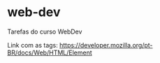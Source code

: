 # web-dev
Tarefas do curso WebDev

Link com as tags: https://developer.mozilla.org/pt-BR/docs/Web/HTML/Element
